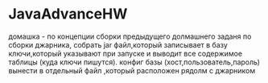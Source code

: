 # JavaAdvanceHW
домашка - по концепции сборки предыдущего долмашнего заданя по сборки джарника,
собрать jar файл,который записывает в базу ключи,который указывают при запуске и 
выводит все содержимое таблицы (куда ключи пишутся).
 конфиг базы (хост,пользователь,пароль)
 вынести в отдельный файл ,который расположен рядолм с джарником